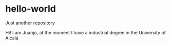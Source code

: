 # hello-world
Just another repository

Hi!
I am Juanjo, at the moment I have a industrial degree in the University of Alcalá
